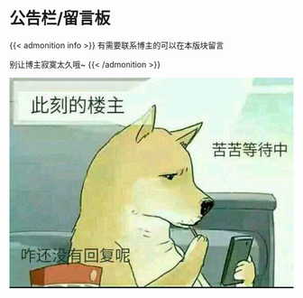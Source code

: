 # 公告栏/留言板

<!-- 存放说说的容器 -->
<div id="artitalk_main"></div>


{{< admonition info >}}
有需要联系博主的可以在本版块留言

别让博主寂寞太久哦~
{{< /admonition >}}

![reply.png](/images/common/reply.jpg)
<!--more-->

<!-- 引用 artitalk -->
<script type="text/javascript" src="/js/artitalk.min.js"></script>
<script>
new Artitalk({
    appId: '1OiMg9cMz7owGf7apX4mTQs3-gzGzoHsz', // Your LeanCloud appId
    appKey: 'nfafLPsFBNTdO9Sb5suuGdpG', // Your LeanCloud appKey
    serverURL: 'https://api.lewky.cn', // Your LeanCloud serverURL
	atComment: 0
})
</script>